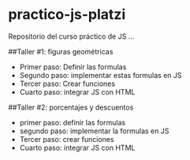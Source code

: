 # practico-js-platzi
Repositorio del curso práctico de JS
...

##Taller #1: figuras geométricas

- Primer paso: Definir las formulas
- Segundo paso: implementar estas formulas en JS
- Tercer paso: Crear funciones 
- Cuarto paso: integrar JS con HTML

##Taller #2: porcentajes y descuentos

- primer paso: definir las formulas
- segundo paso: implementar la formulas en JS
- Tercer paso: crear funciones
- Cuarto paso: integrar JS con HTML

